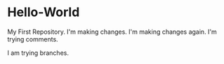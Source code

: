 # Hello-World
My First Repository.
I'm making changes.
I'm making changes again.
I'm trying comments.

I am trying branches.
